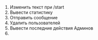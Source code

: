 1. Изменить текст при /start
2. Вывести статистику
3. Отправить сообщение
4. Удалить пользователей 
5. Вывести последние действия Админов
6. 